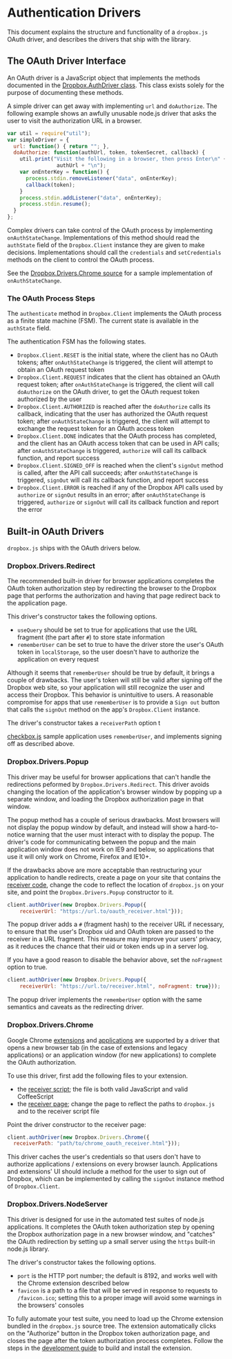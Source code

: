 # Authentication Drivers

This document explains the structure and functionality of a `dropbox.js` OAuth
driver, and describes the drivers that ship with the library.

## The OAuth Driver Interface

An OAuth driver is a JavaScript object that implements the methods documented
in the
[Dropbox.AuthDriver class](http://coffeedoc.info/github/dropbox/dropbox-js/master/classes/Dropbox/AuthDriver.html).
This class exists solely for the purpose of documenting these methods.

A simple driver can get away with implementing `url` and `doAuthorize`. The
following example shows an awfully unusable node.js driver that asks the user
to visit the authorization URL in a browser.

```javascript
var util = require("util");
var simpleDriver = {
  url: function() { return ""; },
  doAuthorize: function(authUrl, token, tokenSecret, callback) {
    util.print("Visit the following in a browser, then press Enter\n" +
                authUrl + "\n");
    var onEnterKey = function() {
      process.stdin.removeListener("data", onEnterKey);
      callback(token);
    }
    process.stdin.addListener("data", onEnterKey);
    process.stdin.resume();
  }
};
```

Complex drivers can take control of the OAuth process by implementing
`onAuthStateChange`. Implementations of this method should read the `authState`
field of the `Dropbox.Client` instance they are given to make decisions.
Implementations should call the `credentials` and `setCredentials` methods on
the client to control the OAuth process.

See the
[Dropbox.Drivers.Chrome source](https://github.com/dropbox/dropbox-js/blob/master/src/drivers/chrome.coffee)
for a sample implementation of `onAuthStateChange`.


### The OAuth Process Steps

The `authenticate` method in `Dropbox.Client` implements the OAuth process as a
finite state machine (FSM). The current state is available in the `authState`
field.

The authentication FSM has the following states.

* `Dropbox.Client.RESET` is the initial state, where the client has no OAuth
tokens; after `onAuthStateChange` is triggered, the client will attempt to
obtain an OAuth request token
* `Dropbox.Client.REQUEST` indicates that the client has obtained an OAuth
request token; after `onAuthStateChange` is triggered, the client will call
`doAuthorize` on the OAuth driver, to get the OAuth request token authorized by
the user
* `Dropbox.Client.AUTHORIZED` is reached after the `doAuthorize` calls its
callback, indicating that the user has authorized the OAuth request token;
after `onAuthStateChange` is triggered, the client will attempt to exchange the
request token for an OAuth access token
* `Dropbox.Client.DONE` indicates that the OAuth process has completed, and the
client has an OAuth access token that can be used in API calls; after
`onAuthStateChange` is triggered, `authorize` will call its callback function,
and report success
* `Dropbox.Client.SIGNED_OFF` is reached when the client's `signOut` method is
called, after the API call succeeds; after `onAuthStateChange` is triggered,
`signOut` will call its callback function, and report success
* `Dropbox.Client.ERROR` is reached if any of the Dropbox API calls used by
`authorize` or `signOut` results in an error; after `onAuthStateChange` is
triggered, `authorize` or `signOut` will call its callback function and report
the error


## Built-in OAuth Drivers

`dropbox.js` ships with the OAuth drivers below.

### Dropbox.Drivers.Redirect

The recommended built-in driver for browser applications completes the OAuth
token authorization step by redirecting the browser to the Dropbox page that
performs the authorization and having that page redirect back to the
application page.

This driver's constructor takes the following options.

* `useQuery` should be set to true for applications that use the URL fragment
(the part after `#`) to store state information
* `rememberUser` can be set to true to have the driver store the user's OAuth
token in `localStorage`, so the user doesn't have to authorize the application
on every request

Although it seems that `rememberUser` should be true by default, it brings a
couple of drawbacks. The user's token will still be valid after signing off the
Dropbox web site, so your application will still recognize the user and access
their Dropbox. This behavior is unintuitive to users. A reasonable compromise
for apps that use `rememberUser` is to provide a `Sign out` button that calls
the `signOut` method on the app's `Dropbox.Client` instance.

The driver's constructor takes a `receiverPath` option t

[checkbox.js](https://github.com/dropbox/dropbox-js/tree/master/samples/checkbox.js)
sample application uses `rememberUser`, and implements signing off as described
above.


### Dropbox.Drivers.Popup

This driver may be useful for browser applications that can't handle the
redirections peformed by `Dropbox.Drivers.Redirect`. This driver avoids
changing the location of the application's browser window by popping up a
separate window, and loading the Dropbox authorization page in that window.

The popup method has a couple of serious drawbacks. Most browsers will not
display the popup window by default, and instead will show a hard-to-notice
warning that the user must interact with to display the popup. The driver's
code for communicating between the popup and the main application window does
not work on IE9 and below, so applications that use it will only work on
Chrome, Firefox and IE10+.

If the drawbacks above are more acceptable than restructuring your application
to handle redirects, create a page on your site that contains the
[receiver code](https://github.com/dropbox/dropbox-js/blob/master/test/html/oauth_receiver.html),
change the code to reflect the location of `dropbox.js` on your site, and point
the `Dropbox.Drivers.Popup` constructor to it.

```javascript
client.authDriver(new Dropbox.Drivers.Popup({
    receiverUrl: "https://url.to/oauth_receiver.html"}));
```

The popup driver adds a `#` (fragment hash) to the receiver URL if necessary,
to ensure that the user's Dropbox uid and OAuth token are passed to the
receiver in a URL fragment. This measure may improve your users' privacy, as it
reduces the chance that their uid or token ends up in a server log.

If you have a good reason to disable the behavior above, set the `noFragment`
option to true.

```javascript
client.authDriver(new Dropbox.Drivers.Popup({
    receiverUrl: "https://url.to/receiver.html", noFragment: true}));
```

The popup driver implements the `rememberUser` option with the same semantics
and caveats as the redirecting driver.


### Dropbox.Drivers.Chrome

Google Chrome [extensions](http://developer.chrome.com/extensions/) and
[applications](developer.chrome.com/apps/) are supported by a driver that opens
a new browser tab (in the case of extensions and legacy applications) or
an application window (for new applications) to complete the OAuth
authorization.

To use this driver, first add the following files to your extension.

* the [receiver script](https://github.com/dropbox/dropbox-js/blob/master/test/src/helpers/chrome_oauth_receiver.coffee);
the file is both valid JavaScript and valid CoffeeScript
* the [receiver page](https://github.com/dropbox/dropbox-js/blob/master/test/html/chrome_oauth_receiver.html);
change the page to reflect the paths to `dropbox.js` and to the receiver script
file

Point the driver constructor to the receiver page:

```javascript
client.authDriver(new Dropbox.Drivers.Chrome({
  receiverPath: "path/to/chrome_oauth_receiver.html"}));
```

This driver caches the user's credentials so that users don't have to authorize
applications / extensions on every browser launch. Applications and extensions'
UI should include a method for the user to sign out of Dropbox, which can be
implemented by calling the `signOut` instance method of `Dropbox.Client`.


### Dropbox.Drivers.NodeServer

This driver is designed for use in the automated test suites of node.js
applications. It completes the OAuth token authorization step by opening the
Dropbox authorization page in a new browser window, and "catches" the OAuth
redirection by setting up a small server using the `https` built-in node.js
library.

The driver's constructor takes the following options.

* `port` is the HTTP port number; the default is 8192, and works well with the
Chrome extension described below
* `favicon` is a path to a file that will be served in response to requests to
`/favicon.ico`; setting this to a proper image will avoid some warnings in the
browsers' consoles

To fully automate your test suite, you need to load up the Chrome extension
bundled in the `dropbox.js` source tree. The extension automatically clicks on
the "Authorize" button in the Dropbox token authorization page, and closes the
page after the token authorization process completes. Follow the steps in the
[development guide](https://github.com/dropbox/dropbox-js/blob/master/doc/development.md)
to build and install the extension.

